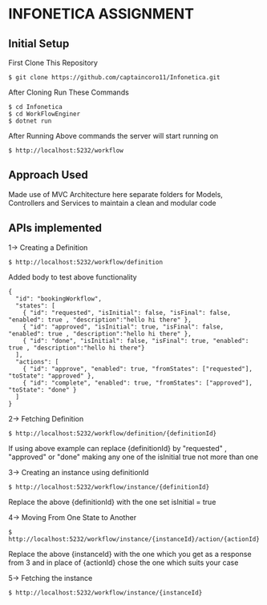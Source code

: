 # INFONETICA ASSIGNMENT
## Initial Setup
First Clone This Repository
```
$ git clone https://github.com/captaincoro11/Infonetica.git
```
After Cloning Run These Commands
```
$ cd Infonetica
$ cd WorkFlowEnginer
$ dotnet run
```
After Running Above commands the server will start running on 
```
$ http://localhost:5232/workflow
```

## Approach Used 
Made use of MVC Architecture here separate folders for Models, Controllers and Services to maintain a clean and modular code

## APIs implemented
1-> Creating a Definition 
```
$ http://localhost:5232/workflow/definition
```
Added body to test above functionality
```
{
  "id": "bookingWorkflow",
  "states": [
    { "id": "requested", "isInitial": false, "isFinal": false, "enabled": true , "description":"hello hi there" },
    { "id": "approved", "isInitial": true, "isFinal": false, "enabled": true , "description":"hello hi there" },
    { "id": "done", "isInitial": false, "isFinal": true, "enabled": true , "description":"hello hi there"}
  ],
  "actions": [
    { "id": "approve", "enabled": true, "fromStates": ["requested"], "toState": "approved" },
    { "id": "complete", "enabled": true, "fromStates": ["approved"], "toState": "done" }
  ]
}
```

2-> Fetching Definition
```
$ http://localhost:5232/workflow/definition/{definitionId}
```
If using above example can replace {definitionId} by "requested" , "approved" or "done" making any one of the isInitial true not more than one

3-> Creating an instance using definitionId
```
$ http://localhost:5232/workflow/instance/{definitionId}
```
Replace the above {definitionId} with the one set isInitial = true

4-> Moving From One State to Another
```
$ http://localhost:5232/workflow/instance/{instanceId}/action/{actionId}
```
Replace the above {instanceId} with the one which you get as a response from 3 and in place of {actionId} chose the one which suits your case 

5-> Fetching the instance 
```
$ http://localhost:5232/workflow/instance/{instanceId}
```
